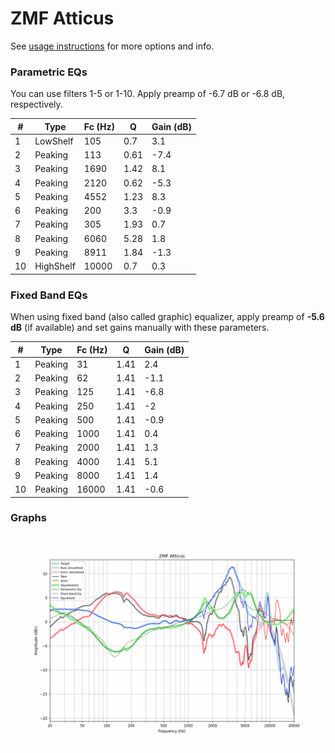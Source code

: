 # ZMF Atticus
See [usage instructions](https://github.com/jaakkopasanen/AutoEq#usage) for more options and info.

### Parametric EQs
You can use filters 1-5 or 1-10. Apply preamp of -6.7 dB or -6.8 dB, respectively.

|   # | Type      |   Fc (Hz) |    Q |   Gain (dB) |
|-----|-----------|-----------|------|-------------|
|   1 | LowShelf  |       105 | 0.7  |         3.1 |
|   2 | Peaking   |       113 | 0.61 |        -7.4 |
|   3 | Peaking   |      1690 | 1.42 |         8.1 |
|   4 | Peaking   |      2120 | 0.62 |        -5.3 |
|   5 | Peaking   |      4552 | 1.23 |         8.3 |
|   6 | Peaking   |       200 | 3.3  |        -0.9 |
|   7 | Peaking   |       305 | 1.93 |         0.7 |
|   8 | Peaking   |      6060 | 5.28 |         1.8 |
|   9 | Peaking   |      8911 | 1.84 |        -1.3 |
|  10 | HighShelf |     10000 | 0.7  |         0.3 |

### Fixed Band EQs
When using fixed band (also called graphic) equalizer, apply preamp of **-5.6 dB** (if available) and set gains manually with these parameters.

|   # | Type    |   Fc (Hz) |    Q |   Gain (dB) |
|-----|---------|-----------|------|-------------|
|   1 | Peaking |        31 | 1.41 |         2.4 |
|   2 | Peaking |        62 | 1.41 |        -1.1 |
|   3 | Peaking |       125 | 1.41 |        -6.8 |
|   4 | Peaking |       250 | 1.41 |        -2   |
|   5 | Peaking |       500 | 1.41 |        -0.9 |
|   6 | Peaking |      1000 | 1.41 |         0.4 |
|   7 | Peaking |      2000 | 1.41 |         1.3 |
|   8 | Peaking |      4000 | 1.41 |         5.1 |
|   9 | Peaking |      8000 | 1.41 |         1.4 |
|  10 | Peaking |     16000 | 1.41 |        -0.6 |

### Graphs
![](./ZMF%20Atticus.png)
